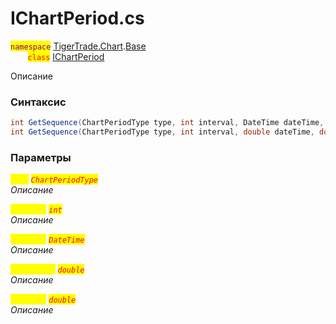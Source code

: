 
# IChartPeriod.cs
<mark style="color:purple;">`namespace`</mark> [TigerTrade.Chart](../../../../TigerTrade.Chart.md).[Base](../../../../TigerTrade.Chart/Base.md)  
&nbsp;&nbsp;&nbsp;&nbsp;&nbsp;&nbsp;&nbsp;<mark style="color:red;">`class`</mark> [IChartPeriod](../../IChartPeriod.cs.md)

Описание

### Синтаксис
```csharp
int GetSequence(ChartPeriodType type, int interval, DateTime dateTime, double timeOffset)
int GetSequence(ChartPeriodType type, int interval, double dateTime, double timeOffset)
```

### Параметры  
<mark style="color:yellow;">`type`</mark> <mark style="color:red;">*`ChartPeriodType`*</mark>  
 *Описание*  
  
<mark style="color:yellow;">`interval`</mark> <mark style="color:red;">*`int`*</mark>  
 *Описание*  
  
<mark style="color:yellow;">`dateTime`</mark> <mark style="color:red;">*`DateTime`*</mark>  
 *Описание*  
  
<mark style="color:yellow;">`timeOffset`</mark> <mark style="color:red;">*`double`*</mark>  
 *Описание*  
  
<mark style="color:yellow;">`dateTime`</mark> <mark style="color:red;">*`double`*</mark>  
 *Описание*  
  

                    
                    